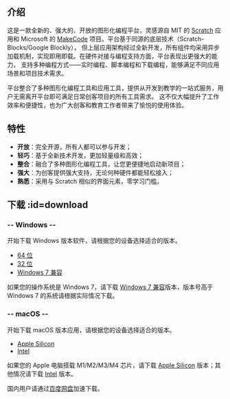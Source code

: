 ## 介绍

这是一款全新的、强大的、开放的图形化编程平台，灵感源自 MIT 的 [Scratch](https://scratch.mit.edu) 应用和 
Microsoft 的 [MakeCode](https://microsoft.com/makecode) 项目。平台基于同源的底层技术（Scratch-Blocks/Google Blockly），
但上层应用架构经过全新开发，所有组件均采用异步加载机制，实现即用即载。在硬件对接与编程支持方面，平台表现出更强大的能力，
支持多种编程方式——实时编程、脚本编程和下载编程，能够满足不同应用场景和项目技术需求。

平台整合了多种图形化编程工具和应用工具，提供从开发到教学的一站式服务，用户无需离开平台即可满足日常创客项目的所有工具需求。
这不仅大幅提升了工作效率和便捷性，也为广大创客和教育工作者带来了愉悦的使用体验。

## 特性

- **开放**：完全开源，所有人都可以参与开发；
- **轻巧**：基于全新技术开发，更加轻量级和高效；
- **整合**：融合了多种图形化编程工具，让您更便捷地启动新项目；
- **强大**：为创客提供强大支持，无论何种硬件都能轻松接入；
- **熟悉**：采用与 Scratch 相似的界面元素，零学习门槛。

## 下载 :id=download

<!-- select:start -->
<!-- select-menu-labels: 操作系统 -->

### -- Windows --

开始下载 Windows 版本软件，请根据您的设备选择适合的版本。

- [64 位][1]
- [32 位][2]
- [Windows 7 兼容][3]

如果您的操作系统是 Windows 7，请下载 [Windows 7 兼容][3]版本，版本号高于 Windows 7 的系统请根据实际情况下载。

### -- macOS --

开始下载 macOS 版本应用，请根据您的设备选择适合的版本。

- [Apple Silicon][4]
- [Intel][5]

如果您的 Apple 电脑搭载 M1/M2/M3/M4 芯片，请下载 [Apple Silicon][4] 版本；其他情况请下载 [Intel][5] 版本。

<!-- select:end -->

国内用户请通过[百度网盘](https://pan.baidu.com/s/1yr7Q-6PFuaimyv_noXxJ_w?pwd=ahj3)加速下载。

[1]: https://github.com/BlockCodeLab/playgrounds-app/releases/download/v1.0.1/BlockCodePlaygrounds-win-x64-1.0.1.zip
[2]: https://github.com/BlockCodeLab/playgrounds-app/releases/download/v1.0.1/BlockCodePlaygrounds-win-x86-1.0.1.zip
[3]: https://github.com/BlockCodeLab/playgrounds-app/releases/download/v1.0.1/BlockCodePlaygrounds-win7-1.0.1.zip
[4]: https://github.com/BlockCodeLab/playgrounds-app/releases/download/v1.0.1/BlockCodePlaygrounds-macos-apple-silicon-1.0.1.zip
[5]: https://github.com/BlockCodeLab/playgrounds-app/releases/download/v1.0.1/BlockCodePlaygrounds-macos-intel-1.0.1.zip
